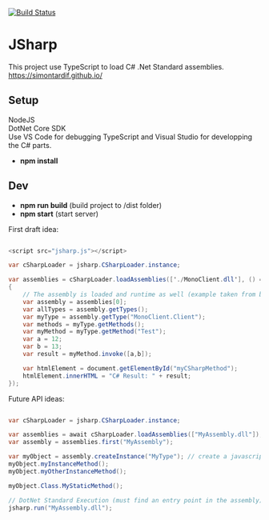[![Build Status](https://travis-ci.com/simontardif/JSharp.svg?branch=master)](https://travis-ci.com/simontardif/JSharp)
# JSharp

This project use TypeScript to load C# .Net Standard assemblies. <br>
https://simontardif.github.io/

## Setup

NodeJS <br>
DotNet Core SDK<br>
Use VS Code for debugging TypeScript and Visual Studio for developping the C# parts. <br>

* <b>npm install</b>

## Dev

* <b>npm run build</b> (build project to /dist folder)
* <b>npm start</b> (start server)

First draft idea:
```csharp

<script src="jsharp.js"></script>

var cSharpLoader = jsharp.CSharpLoader.instance;

var assemblies = cSharpLoader.loadAssemblies(['./MonoClient.dll'], () =>
{
    // The assembly is loaded and runtime as well (example taken from blazor)
    var assembly = assemblies[0];
    var allTypes = assembly.getTypes();
    var myType = assembly.getType("MonoClient.Client");
    var methods = myType.getMethods();
    var myMethod = myType.getMethod("Test");
    var a = 12;
    var b = 13;
    var result = myMethod.invoke([a,b]);

    var htmlElement = document.getElementById("myCSharpMethod");
    htmlElement.innerHTML = "C# Result: " + result;
});

```

Future API ideas:
```csharp

var cSharpLoader = jsharp.CSharpLoader.instance;

var assemblies = await cSharpLoader.loadAssemblies(["MyAssembly.dll"]);
var assembly = assemblies.first("MyAssembly");

var myObject = assembly.createInstance("MyType"); // create a javascript object with exposed methods that call C# methods
myObject.myInstanceMethod();
myObject.myOtherInstanceMethod();

myObject.Class.MyStaticMethod();

// DotNet Standard Execution (must find an entry point in the assembly)
jsharp.run("MyAssembly.dll");

```
